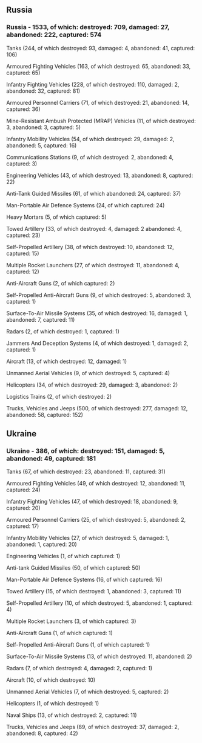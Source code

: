 
 
 ## Russia
 
 ### Russia - 1533, of which: destroyed: 709, damaged: 27, abandoned: 222, captured: 574

 

 

 Tanks (244, of which destroyed: 93, damaged: 4, abandoned: 41, captured: 106)

 Armoured Fighting Vehicles (163, of which destroyed: 65, abandoned: 33, captured: 65)

 Infantry Fighting Vehicles (228, of which destroyed: 110, damaged: 2, abandoned: 32, captured: 81)

 Armoured Personnel Carriers (71, of which destroyed: 21, abandoned: 14, captured: 36)

 Mine-Resistant Ambush Protected (MRAP) Vehicles (11, of which destroyed: 3, abandoned: 3, captured: 5)

 Infantry Mobility Vehicles (54, of which destroyed: 29, damaged: 2, abandoned: 5, captured: 16)

 Communications Stations (9, of which destroyed: 2, abandoned: 4, captured: 3)

 Engineering Vehicles (43, of which destroyed: 13, abandoned: 8, captured: 22)

 Anti-Tank Guided Missiles (61, of which abandoned: 24, captured: 37)

 Man-Portable Air Defence Systems (24, of which captured: 24)

 Heavy Mortars (5, of which captured: 5)

 Towed Artillery (33, of which destroyed: 4, damaged: 2 abandoned: 4, captured: 23)

 Self-Propelled Artillery (38, of which destroyed: 10, abandoned: 12, captured: 15)

 Multiple Rocket Launchers (27, of which destroyed: 11, abandoned: 4, captured: 12)

 Anti-Aircraft Guns (2, of which captured: 2)

 Self-Propelled Anti-Aircraft Guns (9, of which destroyed: 5, abandoned: 3, captured: 1)

 Surface-To-Air Missile Systems (35, of which destroyed: 16, damaged: 1, abandoned: 7, captured: 11)

 Radars (2, of which destroyed: 1, captured: 1)

 Jammers And Deception Systems (4, of which destroyed: 1, damaged: 2, captured: 1)

 Aircraft (13, of which destroyed: 12, damaged: 1)

 Unmanned Aerial Vehicles (9, of which destroyed: 5, captured: 4)

 Helicopters (34, of which destroyed: 29, damaged: 3, abandoned: 2)

 Logistics Trains (2, of which destroyed: 2)

 Trucks, Vehicles and Jeeps (500, of which destroyed: 277, damaged: 12, abandoned: 58, captured: 152)

 
 
 ## Ukraine
 
 ### Ukraine - 386, of which: destroyed: 151, damaged: 5, abandoned: 49, captured: 181

 

 

 Tanks (67, of which destroyed: 23, abandoned: 11, captured: 31)

 Armoured Fighting Vehicles (49, of which destroyed: 12, abandoned: 11, captured: 24)

 Infantry Fighting Vehicles (47, of which destroyed: 18, abandoned: 9, captured: 20)

 Armoured Personnel Carriers (25, of which destroyed: 5, abandoned: 2, captured: 17)

 Infantry Mobility Vehicles (27, of which destroyed: 5, damaged: 1, abandoned: 1, captured: 20)

 Engineering Vehicles (1, of which captured: 1)

 Anti-tank Guided Missiles (50, of which captured: 50)

 Man-Portable Air Defence Systems (16, of which captured: 16)

 Towed Artillery (15, of which destroyed: 1, abandoned: 3, captured: 11)

 Self-Propelled Artillery (10, of which destroyed: 5, abandoned: 1, captured: 4)

 Multiple Rocket Launchers (3, of which captured: 3)

 Anti-Aircraft Guns (1, of which captured: 1)

 Self-Propelled Anti-Aircraft Guns (1, of which captured: 1)

 Surface-To-Air Missile Systems (13, of which destroyed: 11, abandoned: 2)

 

 

 Radars (7, of which destroyed: 4, damaged: 2, captured: 1)

 Aircraft (10, of which destroyed: 10)

 Unmanned Aerial Vehicles (7, of which destroyed: 5, captured: 2)

 Helicopters (1, of which destroyed: 1)

 Naval Ships (13, of which destroyed: 2, captured: 11)

 Trucks, Vehicles and Jeeps (89, of which destroyed: 37, damaged: 2, abandoned: 8, captured: 42)


